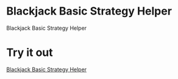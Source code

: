 # Blackjack Basic Strategy Helper
Blackjack Basic Strategy Helper

# Try it out
[Blackjack Basic Strategy Helper](https://brilliant-bublanina-504e4f.netlify.app/)